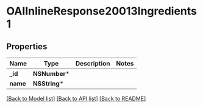 # OAIInlineResponse20013Ingredients1

## Properties
Name | Type | Description | Notes
------------ | ------------- | ------------- | -------------
**_id** | **NSNumber*** |  | 
**name** | **NSString*** |  | 

[[Back to Model list]](../README.md#documentation-for-models) [[Back to API list]](../README.md#documentation-for-api-endpoints) [[Back to README]](../README.md)



